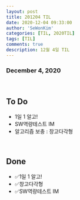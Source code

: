 ```yaml
---
layout: post
title: 201204 TIL
date: 2020-12-04 09:33:00
author: 'SeWonKim'
categories: [TIL, 2020TIL]
tags: [TIL]
comments: true
description: 12월 4일 TIL
---
```


### December 4, 2020

&nbsp;

## To Do

- 1일 1 알고!
- SW역량테스트 IM 
- 알고리즘 보충 : 창고다각형

&nbsp;
&nbsp;

## Done

- ✅1일 1 알고!
- ✅창고다각형
- ✅SW역량테스트 IM 

&nbsp;
&nbsp;


